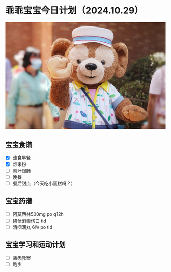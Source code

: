# 乖乖宝宝今日计划（2024.10.29）
![Image of Babyheader](https://github.com/ericlam66/Dr.Lin-Note/blob/main/duffy.png)
## 宝宝食谱
- [x] 速食早餐
- [x] 炒米粉
- [ ] 梨汁润肺
- [ ] 晚餐
- [ ] 餐后甜点（今天吃小蛋糕吗？）
## 宝宝药谱
- [ ] 阿莫西林500mg po q12h
- [ ] 碘伏消毒伤口 tid
- [ ] 清咽滴丸 6粒 po tid
## 宝宝学习和运动计划
- [ ] 熟悉教案
- [ ] 跑步
